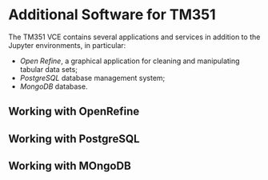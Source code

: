 # Additional Software for TM351

The TM351 VCE contains several applications and services in addition to the Jupyter environments, in particular:

- *Open Refine*, a graphical application for cleaning and manipulating tabular data sets;
- *PostgreSQL* database management system;
- *MongoDB* database.

## Working with OpenRefine


## Working with PostgreSQL


## Working with MOngoDB
